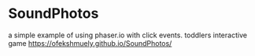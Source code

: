 ﻿# SoundPhotos
 a simple example of using phaser.io with click events. toddlers interactive game
 https://ofekshmuely.github.io/SoundPhotos/
